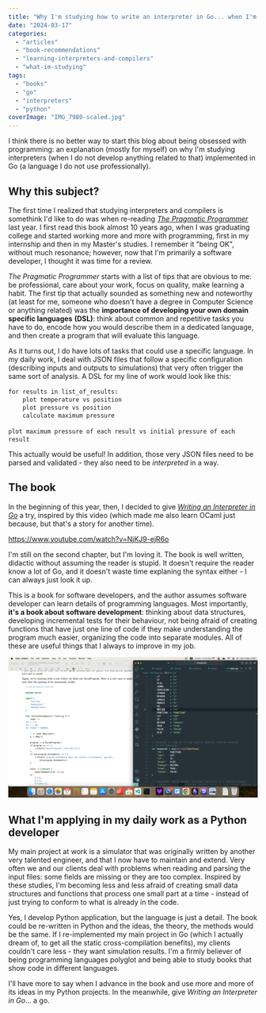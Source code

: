 ```yaml
---
title: "Why I'm studying how to write an interpreter in Go... when I'm a Python developer"
date: "2024-03-17"
categories: 
  - "articles"
  - "book-recommendations"
  - "learning-interpreters-and-compilers"
  - "what-im-studying"
tags: 
  - "books"
  - "go"
  - "interpreters"
  - "python"
coverImage: "IMG_7980-scaled.jpg"
---
```


I think there is no better way to start this blog about being obsessed with programming: an explanation (mostly for myself) on why I'm studying interpreters (when I do not develop anything related to that) implemented in Go (a language I do not use professionally).

## Why this subject?

The first time I realized that studying interpreters and compilers is somethink I'd like to do was when re-reading _[The Pragmatic Programmer](https://a.co/d/bhoo1FD)_ last year. I first read this book almost 10 years ago, when I was graduating college and started working more and more with programming, first in my internship and then in my Master's studies. I remember it "being OK", without much resonance; however, now that I'm primarily a software developer, I thought it was time for a review.

_The Pragmatic Programmer_ starts with a list of tips that are obvious to me: be professional, care about your work, focus on quality, make learning a habit. The first tip that actually sounded as something new and noteworthy (at least for me, someone who doesn't have a degree in Computer Science or anything related) was the **importance of developing your own domain specific languages** **(DSL)**: think about common and repetitive tasks you have to do, encode how you would describe them in a dedicated language, and then create a program that will evaluate this language.

As it turns out, I do have lots of tasks that could use a specific language. In my daily work, I deal with JSON files that follow a specific configuration (describing inputs and outputs to simulations) that very often trigger the same sort of analysis. A DSL for my line of work would look like this:

```
for results in list_of_results:
    plot temperature vs position
    plot pressure vs position
    calculate maximum pressure

plot maximum pressure of each result vs initial pressure of each result
```

This actually would be useful! In addition, those very JSON files need to be parsed and validated - they also need to be _interpreted_ in a way.

## The book

In the beginning of this year, then, I decided to give _[Writing an Interpreter in Go](https://interpreterbook.com/)_ a try, inspired by this video (which made me also learn OCaml just because, but that's a story for another time).

https://www.youtube.com/watch?v=NjKJ9-ejR6o

I'm still on the second chapter, but I'm loving it. The book is well written, didactic without assuming the reader is stupid. It doesn't require the reader know a lot of Go, and it doesn't waste time explaning the syntax either - I can always just look it up.

This is a book for software developers, and the author assumes software developer can learn details of programming languages. Most importantly, **it's a book about software development**: thinking about data structures, developing incremental tests for their behaviour, not being afraid of creating functions that have just one line of code if they make understanding the program much easier, organizing the code into separate modules. All of these are useful things that I always to improve in my job.

![](images/Screenshot-2024-03-17-at-10.40.08-1024x576.png)

## What I'm applying in my daily work as a Python developer

My main project at work is a simulator that was originally written by another very talented engineer, and that I now have to maintain and extend. Very often we and our clients deal with problems when reading and parsing the input files: some fields are missing or they are too complex. Inspired by these studies, I'm becoming less and less afraid of creating small data structures and functions that process one small part at a time - instead of just trying to conform to what is already in the code.

Yes, I develop Python application, but the language is just a detail. The book could be re-written in Python and the ideas, the theory, the methods would be the same. If I re-implemented my main project in Go (which I actually dream of, to get all the static cross-compilation benefits), my clients couldn't care less - they want simulation results. I'm a firmly believer of being programming languages polyglot and being able to study books that show code in different languages.

I'll have more to say when I advance in the book and use more and more of its ideas in my Python projects. In the meanwhile, give _Writing an Interpreter in Go_... a go.
